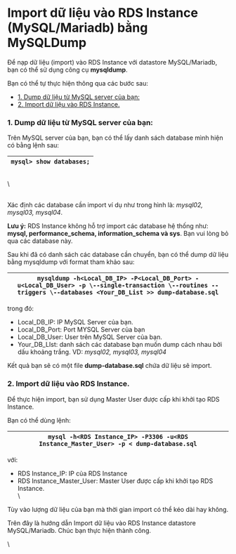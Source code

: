 # Import dữ liệu vào RDS Instance (MySQL/Mariadb) bằng MySQLDump

Để nạp dữ liệu (import) vào RDS Instance với datastore MySQL/Mariadb, bạn có thể sử dụng công cụ **mysqldump**.

Bạn có thể tự thực hiện thông qua các bước sau:

* [1. Dump dữ liệu từ MySQL server của bạn:](https://docs.vngcloud.vn/vng-cloud-document/vn/vdb/relational-database-service-rds/import-du-lieu-vao-rds-instance-mysql-mariadb-bang-mysqldump#importdulieuvaordsinstance-mysql-mariadb-bangmysqldump-1.dumpdulieutumysqlservercuaban)
* [2. Import dữ liệu vào RDS Instance.](https://docs.vngcloud.vn/vng-cloud-document/vn/vdb/relational-database-service-rds/import-du-lieu-vao-rds-instance-mysql-mariadb-bang-mysqldump#importdulieuvaordsinstance-mysql-mariadb-bangmysqldump-2.importdulieuvaordsinstance)

### 1. Dump dữ liệu từ MySQL server của bạn: 

Trên MySQL server của bạn, bạn có thể lấy danh sách database mình hiện có bằng lệnh sau:

| `mysql> show databases;` |
| ------------------------ |

<figure><img src="https://docs.vngcloud.vn/download/thumbnails/10880027/Screenshot%20from%202019-10-30%2017-44-08.png?version=2&#x26;modificationDate=1572432342000&#x26;api=v2" alt=""><figcaption></figcaption></figure>

\


\
Xác định các database cần import ví dụ như trong hình là: _mysql02, mysql03, mysql04_.

**Lưu ý:** RDS Instance không hỗ trợ import các database hệ thống như: **mysql, performance\_schema, information\_schema và sys**. Bạn vui lòng bỏ qua các database này.

Sau khi đã có danh sách các database cần chuyển, bạn có thể dump dữ liệu bằng mysqldump với format tham khảo sau:

| `mysqldump -h<Local_DB_IP> -P<Local_DB_Port> -u<Local_DB_User> -p \--single-transaction \--routines --triggers \--databases <Your_DB_List >> dump-database.sql` |
| --------------------------------------------------------------------------------------------------------------------------------------------------------------- |

trong đó: 

* Local\_DB\_IP: IP MySQL Server của bạn.
* Local\_DB\_Port: Port MYSQL Server của bạn
* Local\_DB\_User: User trên MySQL Server của bạn.
* Your\_DB\_LIst: danh sách các database bạn muốn dump cách nhau bởi dấu khoảng trắng. VD: _mysql02, mysql03, mysql04_

Kết quả bạn sẽ có một file **dump-database.sql** chứa dữ liệu sẽ import.

### 2. Import dữ liệu vào RDS Instance. 

Để thực hiện import, bạn sử dụng Master User được cấp khi khởi tạo RDS Instance.

Bạn có thể dùng lệnh:

| `mysql -h<RDS Instance_IP> -P3306 -u<RDS Instance_Master_User> -p < dump-database.sql` |
| -------------------------------------------------------------------------------------- |

với: 

* RDS Instance\_IP: IP của RDS Instance
* RDS Instance\_Master\_User: Master User được cấp khi khởi tạo RDS Instance.\
  \


Tùy vào lượng dữ liệu của bạn mà thời gian import có thể kéo dài hay không. 

Trên đây là hướng dẫn Import dữ liệu vào RDS Instance datastore MySQL/Mariadb. Chúc bạn thực hiện thành công.

\
